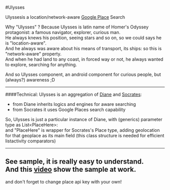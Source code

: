 #Ulysses 

Ulyssesis a location/network-aware [Google Place](https://developers.google.com/places/documentation/) Search


Why "Ulysses" ? Because Ulysses is latin name of Homer's Odyssey protagonist: 
a famous navigator, explorer, curious man.<br/>
He always knews his position, seeing stars and so on, so we could says he is "location-aware".<br/>
And he always was aware about his means of transport, its ships: so this is "network-aware" property.<br/>
And when he had land to any coast, in forced way or not, he always wanted to explore, searching for anything.<br/>  

And so Ulysses component, an android component for curious people, but (always?) awareness ;D  

---
####Technical:
Ulysses is an aggregation of [Diane](../../../diane) and [Socrates](../../../socrates):

 - from Diane inherits logics and engines for aware searching
 - from Socrates it uses Google Places search capability

So, Ulysses is just a particular instance of Diane, with (generics) parameter type as List&lt;PlaceHere&gt;:   
and "PlaceHere" is wrapper for Socrates's Place type, adding geolocation for that geoplace as its main field (this class structure is needed for efficient listactivity comparators)

---
See sample, it is really easy to understand.  
And this [video](http://www.youtube.com/watch?v=c05zFt-9Z90) show the sample at work.
--
and don't forget to change place api key with your own!

